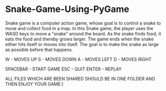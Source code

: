# Snake-Game-Using-PyGame

Snake game is a computer action game, whose goal is to control a snake to move and collect food in a map. In this Snake game, the player uses the WASD keys to move a "snake" around the board. As the snake finds food, it eats the food and thereby grows larger. The game ends when the snake either hits itself or moves into itself. The goal is to make the snake as large as possible before that happens.

W - MOVES UP
S - MOVES DOWN
A - MOVES LEFT
D - MOVES RIGHT

SPACEBAR - START GAME
ESC - QUIT
ENTER - REPLAY

ALL FILES WHICH ARE BEEN SHARED SHOULD BE IN ONE FOLDER AND THEN ENJOY YOUR GAME:)

